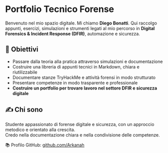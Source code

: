 # Portfolio Tecnico Forense

Benvenuto nel mio spazio digitale.
Mi chiamo **Diego Bonatti**.
Qui raccolgo appunti, esercizi, simulazioni e strumenti legati al mio percorso in **Digital Forensics & Incident Response (DFIR)**, automazione e sicurezza.

## 🎯 Obiettivi
- Passare dalla teoria alla pratica attraverso simulazioni e documentazione
- Costruire una libreria di appunti tecnici in Markdown, chiara e riutilizzabile
- Documentare stanze TryHackMe e attività forensi in modo strutturato
- Presentare competenze in modo trasparente e professionale
- **Costruire un portfolio per trovare lavoro nel settore DFIR e sicurezza digitale**

## ✍️ Chi sono
Studente appassionato di forense digitale e sicurezza, con un approccio metodico e orientato alla crescita.  
Credo nella documentazione chiara e nella condivisione delle competenze.

📚 Profilo GitHub: [github.com/Arkanah](https://github.com/diego-bonatti)

